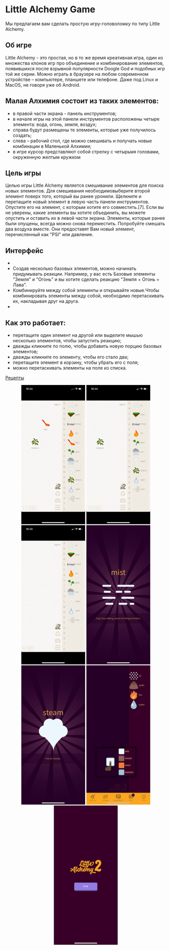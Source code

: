 # Little Alchemy Game

Мы предлагаем вам сделать простую игру-головоломку по типу  Little Alchemy.  

## Об игре
Little Alchemy - это простая, но в то же время креативная игра, один из множества клонов игр про объединение и комбинирование элементов, появившихся после взрывной популярности Doogle God и подобных игр той же серии. Можно играть в браузере на любом современном устройстве – компьютере, планшете или телефоне. Даже под Linux и MacOS, не говоря уже об Android.

## Малая Алхимия состоит из таких элементов:

- в правой части  экрана -  панель инструментов;
- в начале игры на этой панели инструментов расположены четыре элемента: вода, огонь, земля, воздух;
- справа будут размещены те элементы, которые уже получилось создать;
- слева – рабочий стол, где можно смешивать и получать новые комбинации в Маленькой Алхимии;
- в игре курсор представляют собой стрелку с четырьмя головами, окруженную желтым кружком

## Цель игры

Целью игры Little Alchemy является смешивание элементов для поиска новых элементов. Для смешивания необходимовыберите второй элемент поверх того, который вы ранее уронили. Щелкните и перетащите новый элемент в левую часть панели инструментов. Опустите его на элемент, с которым хотите его совместить.[7].
Если вы не уверены, какие элементы вы хотите объединить, вы можете опустить и оставить их в левой части экрана. Элементы, которые ранее были опущены, всегда можно снова переместить.
Попробуйте смешать два воздуха вместе. Они предоставят Вам новый элемент, перечисленный как "PSI" или давление.

## Интерфейс

-
- Создав несколько базовых элементов, можно начинать придумывать реакции. Например, у вас есть Базовые элементы "Земля" и "Огонь" и вы хотите сделать реакцию "Земля + Огонь = Лава".
- Комбинируйте между собой элементы и открывайте новыe.Чтобы комбинировать элементы между собой, необходимо перетаскивать их, накладывая друг на друга.
- 
## Как это работает:

- перетащите один элемент на другой или выделите мышью несколько элементов, чтобы запустить реакцию;
- дважды кликните по полю, чтобы добавить новую порцию базовых элементов;
- дважды кликните по элементу, чтобы его стало два;
- перетащите элемент в корзину, чтобы убрать его с поля;
- можно перетаскивать элементы на поле из списка.

[Рецепты](receipts.txt)

<p align="center">
 <img src="photo_2021-01-12 18.35.38.jpeg" width="200"/>
 <img src="photo_2021-01-12 18.35.40.jpeg" width="200"/>
 <img src="photo_2021-01-12 18.35.41.jpeg" width="200"/>
 <img src="photo_2021-01-12 18.35.42.jpeg" width="200"/>
 <img src="photo_2021-01-12 18.35.43.jpeg" width="200"/>
 <img src="photo_2021-01-12 18.35.44.jpeg" width="200"/>
 <img src="photo_2021-01-12 18.35.49.jpeg" width="200"/>

</p>

